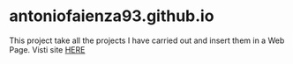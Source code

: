 # antoniofaienza93.github.io
This project take all the projects I have carried out and insert them in a Web Page. Visti site [HERE](https://antoniofaienza93.github.io/)

